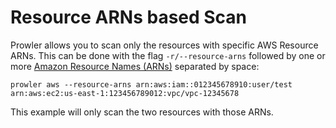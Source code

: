 # Resource ARNs based Scan

Prowler allows you to scan only the resources with specific AWS Resource ARNs. This can be done with the flag `-r/--resource-arns` followed by one or more [Amazon Resource Names (ARNs)](https://docs.aws.amazon.com/general/latest/gr/aws-arns-and-namespaces.html) separated by space:

```
prowler aws --resource-arns arn:aws:iam::012345678910:user/test arn:aws:ec2:us-east-1:123456789012:vpc/vpc-12345678
```

This example will only scan the two resources with those ARNs.
